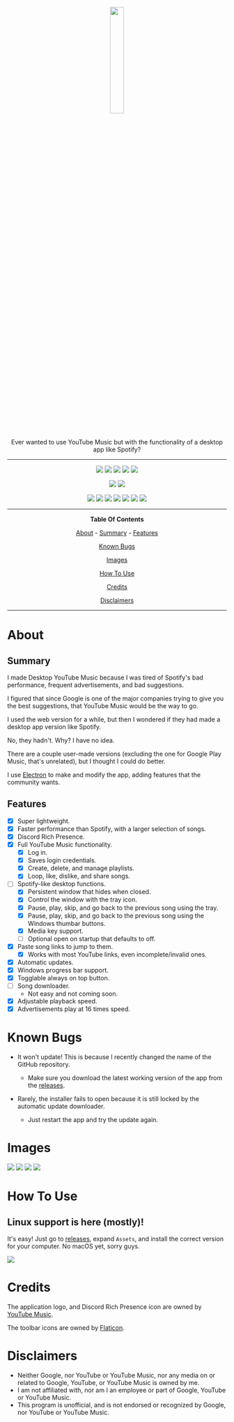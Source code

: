 <p align="center">
  <img width="25%" height="auto" src="https://raw.githubusercontent.com/KyzaGitHub/Unofficial-Desktop-YouTube-Music/master/images/logo.png" />
</p>
<p align="center">
  Ever wanted to use YouTube Music but with the functionality of a desktop app like Spotify?
</p>

<hr>

<p align="center">
  <img src="https://img.shields.io/github/downloads/KyzaGitHub/Unofficial-Desktop-YouTube-Music/total?style=flat-square" />
  <img src="https://img.shields.io/github/stars/KyzaGitHub/Unofficial-Desktop-YouTube-Music?style=flat-square" />
  <img src="https://img.shields.io/github/watchers/KyzaGitHub/Unofficial-Desktop-YouTube-Music?style=flat-square" />
  <img src="https://img.shields.io/github/forks/KyzaGitHub/Unofficial-Desktop-YouTube-Music?style=flat-square" />
  <img src="https://img.shields.io/github/contributors/KyzaGitHub/Unofficial-Desktop-YouTube-Music?style=flat-square" />
</p>
<p align="center">
  <img src="https://img.shields.io/github/release-pre/KyzaGitHub/Unofficial-Desktop-YouTube-Music?style=flat-square" />
  <img src="https://img.shields.io/github/package-json/v/KyzaGitHub/Unofficial-Desktop-YouTube-Music?style=flat-square" />
</p>
<p align="center">
  <img src="https://img.shields.io/github/repo-size/KyzaGitHub/Unofficial-Desktop-YouTube-Music?style=flat-square" />
  <img src="https://img.shields.io/github/package-json/dependency-version/KyzaGitHub/Unofficial-Desktop-YouTube-Music/dev/electron?style=flat-square" />
  <img src="https://img.shields.io/github/languages/top/KyzaGitHub/Unofficial-Desktop-YouTube-Music?style=flat-square" />
  <img src="https://img.shields.io/github/last-commit/KyzaGitHub/Unofficial-Desktop-YouTube-Music?style=flat-square" />
  <img src="https://img.shields.io/codeclimate/maintainability/KyzaGitHub/Unofficial-Desktop-YouTube-Music?style=flat-square" />
  <img src="https://img.shields.io/codeclimate/issues/KyzaGitHub/Unofficial-Desktop-YouTube-Music?style=flat-square" />
  <img src="https://img.shields.io/codeclimate/tech-debt/KyzaGitHub/Unofficial-Desktop-YouTube-Music?style=flat-square" />
</p>

<hr>

<p align="center">
  <b>Table Of Contents</b>
</p>

<p align="center">
  <a href="#about">About</a> - <a href="#summary">Summary</a> - <a href="#features">Features</a>
</p>
<p align="center">
  <a href="#known-bugs">Known Bugs</a>
</p>
<p align="center">
  <a href="#images">Images</a>
</p>
<p align="center">
  <a href="#how-to-use">How To Use</a>
</p>
<p align="center">
  <a href="#credits">Credits</a>
</p>
<p align="center">
  <a href="#images">Disclaimers</a>
</p>

<hr>

# About

## Summary

I made Desktop YouTube Music because I was tired of Spotify's bad performance, frequent advertisements, and bad suggestions.

I figured that since Google is one of the major companies trying to give you the best suggestions, that YouTube Music would be the way to go.

I used the web version for a while, but then I wondered if they had made a desktop app version like Spotify.

No, they hadn't. Why? I have no idea.

There are a couple user-made versions (excluding the one for Google Play Music, that's unrelated), but I thought I could do better.

I use [Electron](https://electronjs.org/) to make and modify the app, adding features that the community wants.

## Features

- [x] Super lightweight.
- [x] Faster performance than Spotify, with a larger selection of songs.
- [x] Discord Rich Presence.
- [x] Full YouTube Music functionality.
  - [x] Log in.
  - [x] Saves login credentials.
  - [x] Create, delete, and manage playlists.
  - [x] Loop, like, dislike, and share songs.
- [ ] Spotify-like desktop functions.
  - [x] Persistent window that hides when closed.
  - [x] Control the window with the tray icon.
  - [x] Pause, play, skip, and go back to the previous song using the tray.
  - [x] Pause, play, skip, and go back to the previous song using the Windows thumbar buttons.
  - [x] Media key support.
  - [ ] Optional open on startup that defaults to off.
- [x] Paste song links to jump to them.
  - [x] Works with most YouTube links, even incomplete/invalid ones.
- [x] Automatic updates.
- [x] Windows progress bar support.
- [x] Togglable always on top button.
- [ ] Song downloader.
  - Not easy and not coming soon.
- [x] Adjustable playback speed.
- [x] Advertisements play at 16 times speed.

# Known Bugs

- It won't update! This is because I recently changed the name of the GitHub repository.
  - Make sure you download the latest working version of the app from the [releases](https://github.com/KyzaGitHub/Unofficial-Desktop-YouTube-Music/releases).
  
- Rarely, the installer fails to open because it is still locked by the automatic update downloader.
  - Just restart the app and try the update again.

# Images

<img src="https://i.vgy.me/kQVHwG.png" />

<img src="https://i.vgy.me/pJDHHU.png" />

<img src="https://i.vgy.me/qEGICa.png" />

<img src="https://i.vgy.me/Cbr2ZB.png" />

# How To Use

## Linux support is here (mostly)!

It's easy! Just go to [releases](https://github.com/KyzaGitHub/Unofficial-Desktop-YouTube-Music/releases), expand `Assets`, and install the correct version for your computer. No macOS yet, sorry guys.

<img src="https://i.vgy.me/lqzdCn.png" />

# Credits

The application logo, and Discord Rich Presence icon are owned by [YouTube Music](https://music.youtube.com/).

The toolbar icons are owned by [Flaticon](https://www.flaticon.com/).

# Disclaimers

- Neither Google, nor YouTube or YouTube Music, nor any media on or related to Google, YouTube, or YouTube Music is owned by me.
- I am not affiliated with, nor am I an employee or part of Google, YouTube or YouTube Music.
- This program is unofficial, and is not endorsed or recognized by Google, nor YouTube or YouTube Music.
